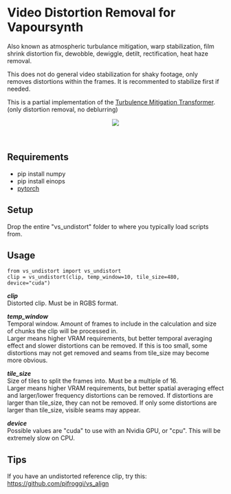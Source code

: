 
























# Video Distortion Removal for Vapoursynth
Also known as atmospheric turbulance mitigation, warp stabilization, film shrink distortion fix, dewobble, dewiggle, detilt, rectification, heat haze removal.

This does not do general video stabilization for shaky footage, only removes distortions within the frames. It is recommented to stabilize first if needed.

This is a partial implementation of the [Turbulence Mitigation Transformer](https://github.com/xg416/TMT). (only distortion removal, no deblurring)

<p align="center">
    <img src="https://github.com/xg416/TMT/blob/main/figs/video_22.gif"/>
</p>

<br />

## Requirements
* pip install numpy
* pip install einops
* [pytorch](https://pytorch.org/)

## Setup
Drop the entire "vs_undistort" folder to where you typically load scripts from.

## Usage

    from vs_undistort import vs_undistort
    clip = vs_undistort(clip, temp_window=10, tile_size=480, device="cuda")

__*clip*__  
Distorted clip. Must be in RGBS format.

__*temp_window*__  
Temporal window. Amount of frames to include in the calculation and size of chunks the clip will be processed in.  
Larger means higher VRAM requirements, but better temporal averaging effect and slower distortions can be removed. If this is too small, some distortions may not get removed and seams from tile_size may become more obvious.  

__*tile_size*__  
Size of tiles to split the frames into. Must be a multiple of 16.  
Larger means higher VRAM requirements, but better spatial averaging effect and larger/lower frequency distortions can be removed. If distortions are larger than tile_size, they can not be removed. If only some distortions are larger than tile_size, visible seams may appear.  

__*device*__  
Possible values are "cuda" to use with an Nvidia GPU, or "cpu". This will be extremely slow on CPU.

## Tips
If you have an undistorted reference clip, try this: https://github.com/pifroggi/vs_align
